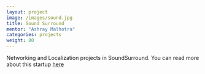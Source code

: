 ```yaml
---
layout: project
image: /images/sound.jpg
title: Sound Surround
mentor: "Ashray Malhotra"
categories: projects
weight: 80
---
```


Networking and Localization projects in SoundSurround. You can read more about this startup <a href="http://colorstring.com/">here</a>